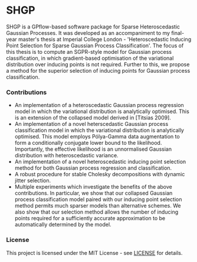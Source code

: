 # SHGP

SHGP is a GPflow-based software package for Sparse Heteroscedastic Gaussian Processes. It was developed as an accompaniment to my final-year master's thesis at Imperial College London - 'Heteroscedastic Inducing Point Selection for Sparse Gaussian Process Classification'. The focus of this thesis is to compute an SGPR-style model for Gaussian process classification, in which gradient-based optimisation of the variational distribution over inducing points is not required. Further to this, we propose a method for the superior selection of inducing points for Gaussian process classification.

### Contributions

* An implementation of a heteroscedastic Gaussian process regression model in which the variational distribution is analytically optimised. This is an extension of the collapsed model derived in [Titsias 2009].
* An implementation of a novel heterscedastic Gaussian process classification model in which the variational distribution is analytically optimised. This model employs Pólya-Gamma data augmentation to form a conditionally conjugate lower bound to the likelihood. Importantly, the effective likelihood is an unnormalised Gaussian distribution with heteroscedastic variance.
* An implementation of a novel heteroscedastic inducing point selection method for both Gaussian process regression and classification.
* A robust procedure for stable Cholesky decompositions with dynamic jitter selection.
* Multiple experiments which investigate the benefits of the above contributions. In particular, we show that our collapsed Gaussian process classification model paired with our inducing point selection method permits much sparser models than alternative schemes. We also show that our selection method allows the number of inducing points required for a sufficiently accurate approximation to be automatically determined by the model.

### License

This project is licensed under the MIT License - see [LICENSE](https://github.com/GiovanniPasserello/SHGP/blob/main/LICENSE) for details.
